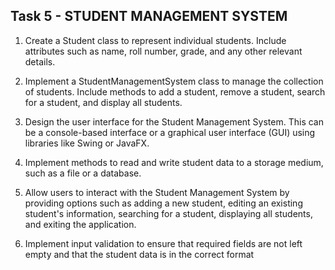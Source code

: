 ## Task 5 - STUDENT MANAGEMENT SYSTEM 

1. Create a Student class to represent individual students. Include attributes such as name, roll number, grade, and any other relevant details.

2. Implement a StudentManagementSystem class to manage the collection of students. Include methods to add a student, remove a student, search for a student, and display all students.

3. Design the user interface for the Student Management System. This can be a console-based interface or a graphical user interface (GUI) using libraries like Swing or JavaFX.

4. Implement methods to read and write student data to a storage medium, such as a file or a database.

5. Allow users to interact with the Student Management System by providing options such as adding a new student, editing an existing student's information, searching for a student, displaying all students, and exiting the application.

6. Implement input validation to ensure that required fields are not left empty and that the student
data is in the correct format